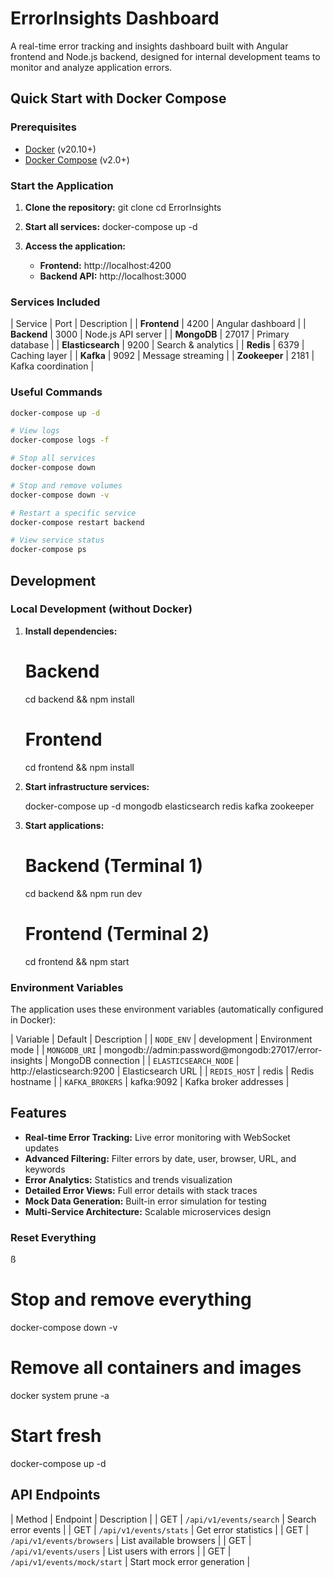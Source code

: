 # ErrorInsights Dashboard

A real-time error tracking and insights dashboard built with Angular frontend and Node.js backend, designed for internal development teams to monitor and analyze application errors.

## Quick Start with Docker Compose

### Prerequisites

- [Docker](https://docs.docker.com/get-docker/) (v20.10+)
- [Docker Compose](https://docs.docker.com/compose/install/) (v2.0+)

### Start the Application

1. **Clone the repository:**
   git clone <repository-url>
   cd ErrorInsights

2. **Start all services:**
   docker-compose up -d

3. **Access the application:**
   - **Frontend:** http://localhost:4200
   - **Backend API:** http://localhost:3000

### Services Included

| Service | Port | Description |
| **Frontend** | 4200 | Angular dashboard |
| **Backend** | 3000 | Node.js API server |
| **MongoDB** | 27017 | Primary database |
| **Elasticsearch** | 9200 | Search & analytics |
| **Redis** | 6379 | Caching layer |
| **Kafka** | 9092 | Message streaming |
| **Zookeeper** | 2181 | Kafka coordination |

### Useful Commands

```bash
docker-compose up -d

# View logs
docker-compose logs -f

# Stop all services
docker-compose down

# Stop and remove volumes
docker-compose down -v

# Restart a specific service
docker-compose restart backend

# View service status
docker-compose ps
```

## Development

### Local Development (without Docker)


1. **Install dependencies:**
   # Backend
   cd backend && npm install
   
   # Frontend  
   cd frontend && npm install

2. **Start infrastructure services:**

   docker-compose up -d mongodb elasticsearch redis kafka zookeeper

3. **Start applications:**
   # Backend (Terminal 1)
   cd backend && npm run dev
   
   # Frontend (Terminal 2)
   cd frontend && npm start

### Environment Variables

The application uses these environment variables (automatically configured in Docker):

| Variable | Default | Description |
| `NODE_ENV` | development | Environment mode |
| `MONGODB_URI` | mongodb://admin:password@mongodb:27017/error-insights | MongoDB connection |
| `ELASTICSEARCH_NODE` | http://elasticsearch:9200 | Elasticsearch URL |
| `REDIS_HOST` | redis | Redis hostname |
| `KAFKA_BROKERS` | kafka:9092 | Kafka broker addresses |

## Features

- **Real-time Error Tracking:** Live error monitoring with WebSocket updates
- **Advanced Filtering:** Filter errors by date, user, browser, URL, and keywords
- **Error Analytics:** Statistics and trends visualization
- **Detailed Error Views:** Full error details with stack traces
- **Mock Data Generation:** Built-in error simulation for testing
- **Multi-Service Architecture:** Scalable microservices design

### Reset Everything
ß
# Stop and remove everything
docker-compose down -v

# Remove all containers and images
docker system prune -a

# Start fresh
docker-compose up -d

## API Endpoints

| Method | Endpoint | Description |
| GET | `/api/v1/events/search` | Search error events |
| GET | `/api/v1/events/stats` | Get error statistics |
| GET | `/api/v1/events/browsers` | List available browsers |
| GET | `/api/v1/events/users` | List users with errors |
| GET | `/api/v1/events/mock/start` | Start mock error generation |
